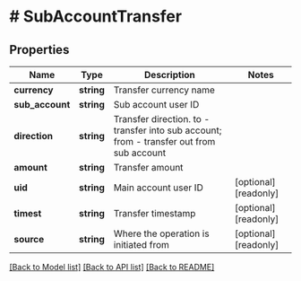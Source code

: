 # # SubAccountTransfer

## Properties

Name | Type | Description | Notes
------------ | ------------- | ------------- | -------------
**currency** | **string** | Transfer currency name | 
**sub_account** | **string** | Sub account user ID | 
**direction** | **string** | Transfer direction. to - transfer into sub account; from - transfer out from sub account | 
**amount** | **string** | Transfer amount | 
**uid** | **string** | Main account user ID | [optional] [readonly] 
**timest** | **string** | Transfer timestamp | [optional] [readonly] 
**source** | **string** | Where the operation is initiated from | [optional] [readonly] 

[[Back to Model list]](../../README.md#documentation-for-models) [[Back to API list]](../../README.md#documentation-for-api-endpoints) [[Back to README]](../../README.md)
